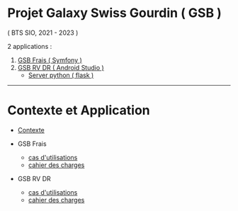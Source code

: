 # Projet Galaxy Swiss Gourdin ( GSB )
( BTS SIO, 2021 - 2023 )


2 applications :
1. [GSB Frais ( Symfony )](https://github.com/AlphaxHotelxMikexEchoxDelta/GSB-Frais)
2. [GSB RV DR (  Android Studio )](https://github.com/AlphaxHotelxMikexEchoxDelta/GSB-RV-DR.git)
    * [Server python ( flask )](https://github.com/AlphaxHotelxMikexEchoxDelta/GSB-RV-DR-SERVER) 


___
# Contexte et Application

* [Contexte](https://github.com/AlphaxHotelxMikexEchoxDelta/GSB-Projet/blob/main/01-GSB-Organisation.pdf)

* GSB Frais 
   * [cas d'utilisations](https://github.com/AlphaxHotelxMikexEchoxDelta/GSB-Projet/blob/main/03-GSB-Frais-UC-BD.pdf)
   * [cahier des charges](https://github.com/AlphaxHotelxMikexEchoxDelta/GSB-Projet/blob/main/02-SIO-SLAM-GSB-Frais-CahierDesCharges.pdf)
   
* GSB RV DR
   * [cas d'utilisations]()
   * [cahier des charges]()
